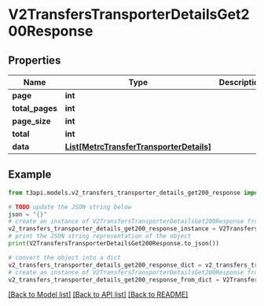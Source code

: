 # V2TransfersTransporterDetailsGet200Response


## Properties

Name | Type | Description | Notes
------------ | ------------- | ------------- | -------------
**page** | **int** |  | [optional] 
**total_pages** | **int** |  | [optional] 
**page_size** | **int** |  | [optional] 
**total** | **int** |  | [optional] 
**data** | [**List[MetrcTransferTransporterDetails]**](MetrcTransferTransporterDetails.md) |  | [optional] 

## Example

```python
from t3api.models.v2_transfers_transporter_details_get200_response import V2TransfersTransporterDetailsGet200Response

# TODO update the JSON string below
json = "{}"
# create an instance of V2TransfersTransporterDetailsGet200Response from a JSON string
v2_transfers_transporter_details_get200_response_instance = V2TransfersTransporterDetailsGet200Response.from_json(json)
# print the JSON string representation of the object
print(V2TransfersTransporterDetailsGet200Response.to_json())

# convert the object into a dict
v2_transfers_transporter_details_get200_response_dict = v2_transfers_transporter_details_get200_response_instance.to_dict()
# create an instance of V2TransfersTransporterDetailsGet200Response from a dict
v2_transfers_transporter_details_get200_response_from_dict = V2TransfersTransporterDetailsGet200Response.from_dict(v2_transfers_transporter_details_get200_response_dict)
```
[[Back to Model list]](../README.md#documentation-for-models) [[Back to API list]](../README.md#documentation-for-api-endpoints) [[Back to README]](../README.md)


